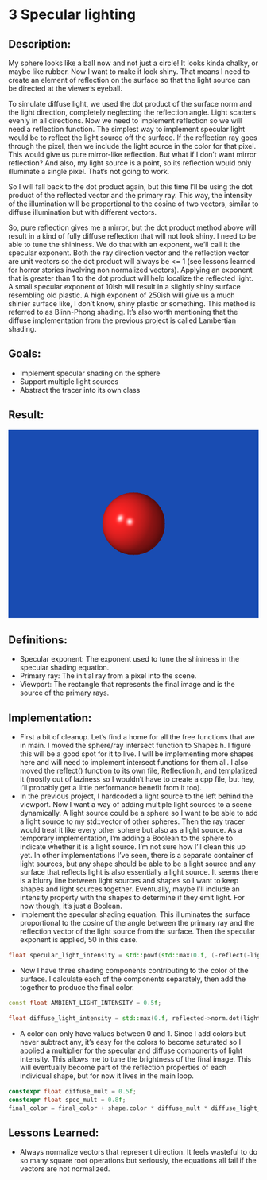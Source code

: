 # 3 Specular lighting

## Description:
My sphere looks like a ball now and not just a circle!  It looks kinda chalky, or maybe like rubber. Now I want to make it look shiny. That means I need to create an element of reflection on the surface so that the light source can be directed at the viewer’s eyeball. 

To simulate diffuse light, we used the dot product of the surface norm and the light direction, completely neglecting the reflection angle. Light scatters evenly in all directions. Now we need to implement reflection so we will need a reflection function. The simplest way to implement specular light would be to reflect the light source off the surface. If the reflection ray goes through the pixel, then we include the light source in the color for that pixel. This would give us pure mirror-like reflection. But what if I don’t want mirror reflection? And also, my light source is a point, so its reflection would only illuminate a single pixel. That’s not going to work. 

So I will fall back to the dot product again, but this time I’ll be using the dot product of the reflected vector and the primary ray. This way, the intensity of the illumination will be proportional to the cosine of two vectors, similar to diffuse illumination but with different vectors. 

So, pure reflection gives me a mirror, but the dot product method above will result in a kind of fully diffuse reflection that will not look shiny. I need to be able to tune the shininess. We do that with an exponent, we’ll call it the specular exponent. Both the ray direction vector and the reflection vector are unit vectors so the dot product will always be <= 1 (see lessons learned for horror stories involving non normalized vectors).  Applying an exponent that is greater than 1 to the dot product will help localize the reflected light. A small specular exponent of 10ish will result in a slightly shiny surface resembling old plastic. A high exponent of 250ish will give us a much shinier surface like, I don’t know, shiny plastic or something. This method is referred to as Blinn-Phong shading. It’s also worth mentioning that the diffuse implementation from the previous project is called Lambertian shading. 

## Goals:
* Implement specular shading on the sphere
* Support multiple light sources
* Abstract the tracer into its own class 

## Result:
![](/3-Specular_Lighting/tracer/image.bmp)

## Definitions:
* Specular exponent: The exponent used to tune the shininess in the specular shading equation. 
* Primary ray:  The initial ray from a pixel into the scene. 
* Viewport: The rectangle that represents the final image and is the source of the primary rays. 

## Implementation:
* First a bit of cleanup. Let’s find a home for all the free functions that are in main. I moved the sphere/ray intersect function to Shapes.h. I figure this will be a good spot for it to live. I will be implementing more shapes here and will need to implement intersect functions for them all.  I also moved the reflect() function to its own file, Reflection.h, and templatized it (mostly out of laziness so I wouldn’t have to create a cpp file, but hey, I’ll probably get a little performance benefit from it too).
* In the previous project, I hardcoded a light source to the left behind the viewport. Now I want a way of adding multiple light sources to a scene dynamically. A light source could be a sphere so I want to be able to add a light source to my std::vector of other spheres. Then the ray tracer would treat it like every other sphere but also as a light source.  As a temporary implementation, I’m adding a Boolean to the sphere to indicate whether it is a light source. I’m not sure how I’ll clean this up yet. In other implementations I’ve seen, there is a separate container of light sources, but any shape should be able to be a light source and any surface that reflects light is also essentially a light source.  It seems there is a blurry line between light sources and shapes so I want to keep shapes and light sources together. Eventually, maybe I’ll include an intensity property with the shapes to determine if they emit light. For now though, it’s just a Boolean. 
* Implement the specular shading equation. This illuminates the surface proportional to the cosine of the angle between the primary ray and the reflection vector of the light source from the surface. Then the specular exponent is applied, 50 in this case. 
```cpp
float specular_light_intensity = std::powf(std::max(0.f, (-reflect(-lightDir, reflected->norm)).dot(primary.dir)), 50.f);
```
* Now I have three shading components contributing to the color of the surface.  I calculate each of the components separately, then add the together to produce the final color. 
```cpp
const float AMBIENT_LIGHT_INTENSITY = 0.5f;
```
```cpp
float diffuse_light_intensity = std::max(0.f, reflected->norm.dot(lightDir));
```
* A color can only have values between 0 and 1. Since I add colors but never subtract any, it’s easy for the colors to become saturated so I applied a multiplier for the specular and diffuse components of light intensity. This allows me to tune the brightness of the final image. This will eventually become part of the reflection properties of each individual shape, but for now it lives in the main loop. 
```cpp
constexpr float diffuse_mult = 0.5f;
constexpr float spec_mult = 0.8f;
final_color = final_color + shape.color * diffuse_mult * diffuse_light_intensity + secondary_shape.color * spec_mult * specular_light_intensity;
```

## Lessons Learned:
* Always normalize vectors that represent direction. It feels wasteful to do so many square root operations but seriously, the equations all fail if the vectors are not normalized. 


